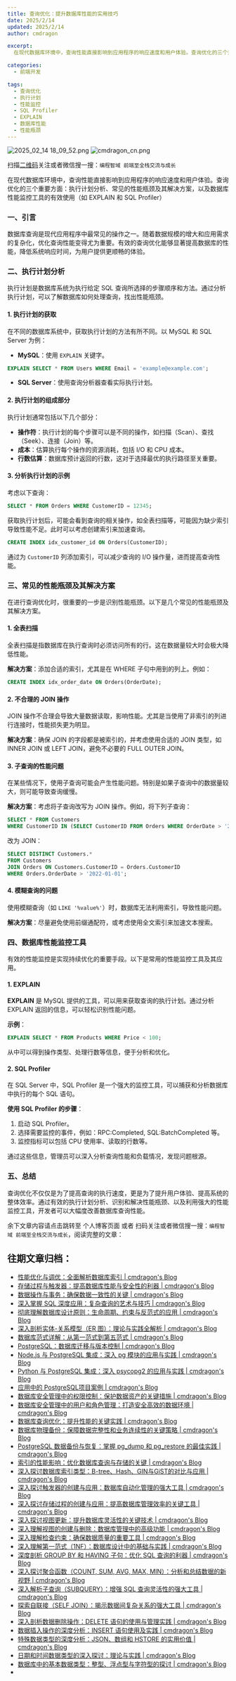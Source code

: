 ```yaml
---
title: 查询优化：提升数据库性能的实用技巧
date: 2025/2/14
updated: 2025/2/14
author: cmdragon 

excerpt:
  在现代数据库环境中，查询性能直接影响到应用程序的响应速度和用户体验。查询优化的三个重要方面：执行计划分析、常见的性能瓶颈及其解决方案，以及数据库性能监控工具的有效使用（如 EXPLAIN 和 SQL Profiler）

categories:
  - 前端开发

tags:
  - 查询优化
  - 执行计划
  - 性能监控
  - SQL Profiler
  - EXPLAIN
  - 数据库性能
  - 性能瓶颈
---
```


<img src="https://static.amd794.com/blog/images/2025_02_14 18_09_52.png@blog" title="2025_02_14 18_09_52.png" alt="2025_02_14 18_09_52.png"/>

<img src="https://api2.cmdragon.cn/upload/cmder/20250304_012821924.jpg" title="cmdragon_cn.png" alt="cmdragon_cn.png"/>


扫描[二维码](https://api2.cmdragon.cn/upload/cmder/20250304_012821924.jpg)关注或者微信搜一搜：`编程智域 前端至全栈交流与成长`



在现代数据库环境中，查询性能直接影响到应用程序的响应速度和用户体验。查询优化的三个重要方面：执行计划分析、常见的性能瓶颈及其解决方案，以及数据库性能监控工具的有效使用（如 EXPLAIN 和 SQL Profiler）


### 一、引言

数据库查询是现代应用程序中最常见的操作之一。随着数据规模的增大和应用需求的复杂化，优化查询性能变得尤为重要。有效的查询优化能够显著提高数据库的性能，降低系统响应时间，为用户提供更顺畅的体验。

### 二、执行计划分析

执行计划是数据库系统为执行给定 SQL 查询所选择的步骤顺序和方法。通过分析执行计划，可以了解数据库如何处理查询，找出性能瓶颈。

#### 1. 执行计划的获取

在不同的数据库系统中，获取执行计划的方法有所不同。以 MySQL 和 SQL Server 为例：

- **MySQL**：使用 `EXPLAIN` 关键字。

```sql
EXPLAIN SELECT * FROM Users WHERE Email = 'example@example.com';
```

- **SQL Server**：使用查询分析器查看实际执行计划。

#### 2. 执行计划的组成部分

执行计划通常包括以下几个部分：

- **操作符**：执行计划的每个步骤可以是不同的操作，如扫描（Scan）、查找（Seek）、连接（Join）等。
- **成本**：估算执行每个操作的资源消耗，包括 I/O 和 CPU 成本。
- **行数估算**：数据库预计返回的行数，这对于选择最优的执行路径至关重要。

#### 3. 分析执行计划的示例

考虑以下查询：

```sql
SELECT * FROM Orders WHERE CustomerID = 12345;
```

获取执行计划后，可能会看到查询的相关操作，如全表扫描等，可能因为缺少索引导致性能不足。此时可以考虑创建索引来加速查询。

```sql
CREATE INDEX idx_customer_id ON Orders(CustomerID);
```

通过为 `CustomerID` 列添加索引，可以减少查询的 I/O 操作量，进而提高查询性能。

### 三、常见的性能瓶颈及其解决方案

在进行查询优化时，很重要的一步是识别性能瓶颈。以下是几个常见的性能瓶颈及其解决方案。

#### 1. 全表扫描

全表扫描是指数据库在执行查询时必须访问所有的行。这在数据量较大时会极大降低性能。

**解决方案**：添加合适的索引，尤其是在 WHERE 子句中用到的列上。例如：

```sql
CREATE INDEX idx_order_date ON Orders(OrderDate);
```

#### 2. 不合理的 JOIN 操作

JOIN 操作不合理会导致大量数据读取，影响性能。尤其是当使用了非索引的列进行连接时，性能损失更为明显。

**解决方案**：确保 JOIN 的字段都是被索引的，并考虑使用合适的 JOIN 类型，如 INNER JOIN 或 LEFT JOIN，避免不必要的 FULL OUTER JOIN。

#### 3. 子查询的性能问题

在某些情况下，使用子查询可能会产生性能问题。特别是如果子查询中的数据量较大，则可能导致查询缓慢。

**解决方案**：考虑将子查询改写为 JOIN 操作。例如，将下列子查询：

```sql
SELECT * FROM Customers
WHERE CustomerID IN (SELECT CustomerID FROM Orders WHERE OrderDate > '2022-01-01');
```

改为 JOIN：

```sql
SELECT DISTINCT Customers.*
FROM Customers
JOIN Orders ON Customers.CustomerID = Orders.CustomerID
WHERE Orders.OrderDate > '2022-01-01';
```

#### 4. 模糊查询的问题

使用模糊查询（如 `LIKE '%value%'`）时，数据库无法利用索引，导致性能问题。

**解决方案**：尽量避免使用前缀通配符，或考虑使用全文索引来加速文本搜索。

### 四、数据库性能监控工具

有效的性能监控是实现持续优化的重要手段。以下是常用的性能监控工具及其应用。

#### 1. EXPLAIN

**EXPLAIN** 是 MySQL 提供的工具，可以用来获取查询的执行计划。通过分析 EXPLAIN 返回的信息，可以轻松识别性能问题。

**示例**：

```sql
EXPLAIN SELECT * FROM Products WHERE Price < 100;
```

从中可以得到操作类型、处理行数等信息，便于分析和优化。

#### 2. SQL Profiler

在 SQL Server 中，SQL Profiler 是一个强大的监控工具，可以捕获和分析数据库中执行的每个 SQL 语句。

**使用 SQL Profiler 的步骤**：

1. 启动 SQL Profiler。
2. 选择需要监控的事件，例如：RPC:Completed, SQL:BatchCompleted 等。
3. 监控指标可以包括 CPU 使用率、读取的行数等。

通过这些信息，管理员可以深入分析查询性能和负载情况，发现问题根源。

### 五、总结

查询优化不仅仅是为了提高查询的执行速度，更是为了提升用户体验、提高系统的整体效率。通过有效的执行计划分析、识别和解决性能瓶颈、以及利用强大的性能监控工具，开发者可以大幅度改善数据库查询性能。


余下文章内容请点击跳转至 个人博客页面 或者 扫码关注或者微信搜一搜：`编程智域 前端至全栈交流与成长`，阅读完整的文章：

## 往期文章归档：

- [性能优化与调优：全面解析数据库索引 | cmdragon's Blog](https://blog.cmdragon.cn/posts/3c6ba213efe2/)
- [存储过程与触发器：提高数据库性能与安全性的利器 | cmdragon's Blog](https://blog.cmdragon.cn/posts/84376403bdf0/)
- [数据操作与事务：确保数据一致性的关键 | cmdragon's Blog](https://blog.cmdragon.cn/posts/f357e8ef59f1/)
- [深入掌握 SQL 深度应用：复杂查询的艺术与技巧 | cmdragon's Blog](https://blog.cmdragon.cn/posts/87c82dea0024/)
- [彻底理解数据库设计原则：生命周期、约束与反范式的应用 | cmdragon's Blog](https://blog.cmdragon.cn/posts/3f3203c3e56b/)
- [深入剖析实体-关系模型（ER 图）：理论与实践全解析 | cmdragon's Blog](https://blog.cmdragon.cn/posts/91e1bf521e8c/)
- [数据库范式详解：从第一范式到第五范式 | cmdragon's Blog](https://blog.cmdragon.cn/posts/05264e28f9f8/)
- [PostgreSQL：数据库迁移与版本控制 | cmdragon's Blog](https://blog.cmdragon.cn/posts/a58cca68755e/)
- [Node.js 与 PostgreSQL 集成：深入 pg 模块的应用与实践 | cmdragon's Blog](https://blog.cmdragon.cn/posts/d5b4e82e959a/)
- [Python 与 PostgreSQL 集成：深入 psycopg2 的应用与实践 | cmdragon's Blog](https://blog.cmdragon.cn/posts/9aae8e2f1414/)
- [应用中的 PostgreSQL项目案例 | cmdragon's Blog](https://blog.cmdragon.cn/posts/287f56043db8/)
- [数据库安全管理中的权限控制：保护数据资产的关键措施 | cmdragon's Blog](https://blog.cmdragon.cn/posts/5995b8f15678/)
- [数据库安全管理中的用户和角色管理：打造安全高效的数据环境 | cmdragon's Blog](https://blog.cmdragon.cn/posts/c0cd4cbaa201/)
- [数据库查询优化：提升性能的关键实践 | cmdragon's Blog](https://blog.cmdragon.cn/posts/3ab8c2f85479/)
- [数据库物理备份：保障数据完整性和业务连续性的关键策略 | cmdragon's Blog](https://blog.cmdragon.cn/posts/7e3da86fa38b/)
- [PostgreSQL 数据备份与恢复：掌握 pg_dump 和 pg_restore 的最佳实践 | cmdragon's Blog](https://blog.cmdragon.cn/posts/2190f85925ce/)
- [索引的性能影响：优化数据库查询与存储的关键 | cmdragon's Blog](https://blog.cmdragon.cn/posts/076f666ba145/)
- [深入探讨数据库索引类型：B-tree、Hash、GIN与GiST的对比与应用 | cmdragon's Blog](https://blog.cmdragon.cn/posts/7f7df47953c4/)
- [深入探讨触发器的创建与应用：数据库自动化管理的强大工具 | cmdragon's Blog](https://blog.cmdragon.cn/posts/5765e6b13d4e/)
- [深入探讨存储过程的创建与应用：提高数据库管理效率的关键工具 | cmdragon's Blog](https://blog.cmdragon.cn/posts/98a999d55ec8/)
- [深入探讨视图更新：提升数据库灵活性的关键技术 | cmdragon's Blog](https://blog.cmdragon.cn/posts/6e90926327b9/)
- [深入理解视图的创建与删除：数据库管理中的高级功能 | cmdragon's Blog](https://blog.cmdragon.cn/posts/9b26b52722c6/)
- [深入理解检查约束：确保数据质量的重要工具 | cmdragon's Blog](https://blog.cmdragon.cn/posts/16ef025755f4/)
- [深入理解第一范式（1NF）：数据库设计中的基础与实践 | cmdragon's Blog](https://blog.cmdragon.cn/posts/2502f62a9269/)
- [深度剖析 GROUP BY 和 HAVING 子句：优化 SQL 查询的利器 | cmdragon's Blog](https://blog.cmdragon.cn/posts/f25d0953b788/)
- [深入探讨聚合函数（COUNT, SUM, AVG, MAX, MIN）：分析和总结数据的新视野 | cmdragon's Blog](https://blog.cmdragon.cn/posts/3b32add59228/)
- [深入解析子查询（SUBQUERY）：增强 SQL 查询灵活性的强大工具 | cmdragon's Blog](https://blog.cmdragon.cn/posts/bd54a350919b/)
- [探索自联接（SELF JOIN）：揭示数据间复杂关系的强大工具 | cmdragon's Blog](https://blog.cmdragon.cn/posts/c8c1e1e771c8/)
- [深入剖析数据删除操作：DELETE 语句的使用与管理实践 | cmdragon's Blog](https://blog.cmdragon.cn/posts/dee02a2f5aaf/)
- [数据插入操作的深度分析：INSERT 语句使用及实践 | cmdragon's Blog](https://blog.cmdragon.cn/posts/0dc2dad5d4ac/)
- [特殊数据类型的深度分析：JSON、数组和 HSTORE 的实用价值 | cmdragon's Blog](https://blog.cmdragon.cn/posts/8bedc4dce31a/)
- [日期和时间数据类型的深入探讨：理论与实践 | cmdragon's Blog](https://blog.cmdragon.cn/posts/a9db60979174/)
- [数据库中的基本数据类型：整型、浮点型与字符型的探讨 | cmdragon's Blog](https://blog.cmdragon.cn/posts/c7ab4c1e95ea/)
-

